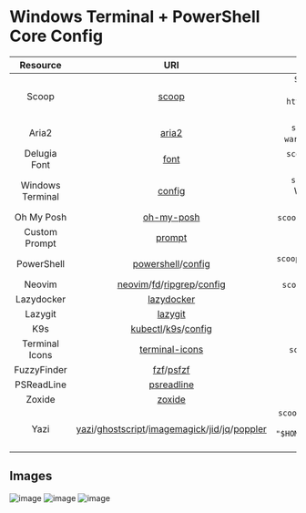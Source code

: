 # Windows Terminal + PowerShell Core Config

|     Resource     |                                                                                                                                      URI                                                                                                                                       |                                                                   Description                                                                   |
| :--------------: | :----------------------------------------------------------------------------------------------------------------------------------------------------------------------------------------------------------------------------------------------------------------------------: | :---------------------------------------------------------------------------------------------------------------------------------------------: |
|      Scoop       |                                                                                                                           [scoop](https://scoop.sh)                                                                                                                            | `Set-ExecutionPolicy RemoteSigned -Scope CurrentUser` & `Invoke-RestMethod -Uri https://get.scoop.sh \| Invoke-Expression` @ Windows PowerShell |
|      Aria2       |                                                                                                                    [aria2](https://github.com/aria2/aria2)                                                                                                                     |                             `scoop install aria2` & `scoop config aria2-warning-enabled false` @ Windows PowerShell                             |
|   Delugia Font   |                                                                                                                 [font](https://github.com/adam7/delugia-code)                                                                                                                  |                                         `scoop install delugia-nerd-font-complete` @ Windows PowerShell                                         |
| Windows Terminal |                                                                                       [config](https://github.com/mezdelex/WindowsTerminalPowershellCoreConfig/blob/main/settings.json)                                                                                        |                           `scoop install windows-terminal-preview` @ Windows PowerShell & `ctrl+,` @ Windows Terminal                           |
|    Oh My Posh    |                                                                                                           [oh-my-posh](https://github.com/JanDeDobbeleer/oh-my-posh)                                                                                                           |                                                 `scoop install oh-my-posh` @ Windows PowerShell                                                 |
|  Custom Prompt   |                                                                                     [prompt](https://github.com/mezdelex/WindowsTerminalPowershellCoreConfig/blob/main/.mezdelex.omp.json)                                                                                     |                                                   Copy `.mezdelex.omp.json` to `~` directory                                                    |
|    PowerShell    |                                                  [powershell](https://github.com/PowerShell/PowerShell)/[config](https://github.com/mezdelex/WindowsTerminalPowershellCoreConfig/blob/main/Microsoft.PowerShell_profile.ps1)                                                   |                                    `scoop install pwsh` @ Windows PowerShell & `nvim $profile` @ PowerShell                                     |
|      Neovim      |                                               [neovim](https://github.com/neovim/neovim)/[fd](https://github.com/sharkdp/fd)/[ripgrep](https://github.com/BurntSushi/ripgrep)/[config](https://github.com/mezdelex/NeovimConfig)                                               |                                                 `scoop install neovim fd ripgrep` @ PowerShell                                                  |
|    Lazydocker    |                                                                                                           [lazydocker](https://github.com/jesseduffield/lazydocker)                                                                                                            |                                                     `scoop install lazydocker` @ PowerShell                                                     |
|     Lazygit      |                                                                                                              [lazygit](https://github.com/jesseduffield/lazygit)                                                                                                               |                                                      `scoop install lazygit` @ PowerShell                                                       |
|       K9s        |                                                                    [kubectl](https://github.com/kubernetes/kubectl)/[k9s](https://github.com/derailed/k9s)/[config](https://github.com/mezdelex/K9sConfig)                                                                     |                                                    `scoop install kubectl k9s` @ PowerShell                                                     |
|  Terminal Icons  |                                                                                                        [terminal-icons](https://github.com/devblackops/Terminal-Icons)                                                                                                         |                                                   `scoop install terminal-icons` @ PowerShell                                                   |
|   FuzzyFinder    |                                                                                              [fzf](https://github.com/junegunn/fzf)/[psfzf](https://github.com/kelleyma49/PSFzf)                                                                                               |                                                     `scoop install fzf psfzf` @ PowerShell                                                      |
|    PSReadLine    |                                                                                                             [psreadline](https://github.com/PowerShell/PSReadLine)                                                                                                             |                                                     `scoop install psreadline` @ PowerShell                                                     |
|      Zoxide      |                                                                                                                [zoxide](https://github.com/ajeetdsouza/zoxide)                                                                                                                 |                                                       `scoop install zoxide` @ PowerShell                                                       |
|       Yazi       | [yazi](https://github.com/sxyazi/yazi)/[ghostscript](https://www.ghostscript.com/)/[imagemagick](https://github.com/ImageMagick/ImageMagick)/[jid](https://github.com/simeji/jid)/[jq](https://github.com/jqlang/jq)/[poppler](https://gitlab.freedesktop.org/poppler/poppler) | `scoop install yazi ghostscript imagemagick jid jq poppler` & `setx YAZI_FILE_ONE "$HOME\scoop\apps\git\current\usr\bin\file.exe"` @ PowerShell |

## Images

![image](https://github.com/mezdelex/WindowsTerminalPowerShellCoreConfig/assets/59997405/cd981b7c-c0ea-42ff-9506-23c0646d8f7a)
![image](https://github.com/user-attachments/assets/d334cf32-316d-4473-bf8b-a48bf0c03595)
![image](https://github.com/user-attachments/assets/4438c406-c44c-466e-8d77-c39332375532)
